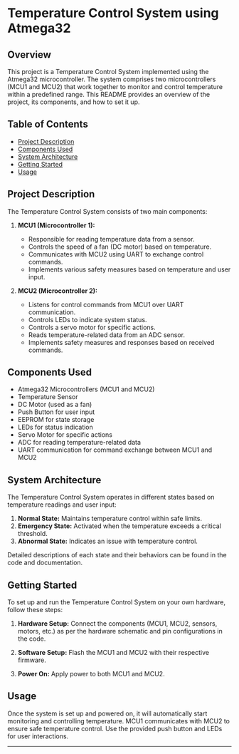 # Temperature Control System using Atmega32

## Overview

This project is a Temperature Control System implemented using the Atmega32 microcontroller. The system comprises two microcontrollers (MCU1 and MCU2) that work together to monitor and control temperature within a predefined range. This README provides an overview of the project, its components, and how to set it up.

## Table of Contents

- [Project Description](#project-description)
- [Components Used](#components-used)
- [System Architecture](#system-architecture)
- [Getting Started](#getting-started)
- [Usage](#usage)


## Project Description

The Temperature Control System consists of two main components:

1. **MCU1 (Microcontroller 1):**
   - Responsible for reading temperature data from a sensor.
   - Controls the speed of a fan (DC motor) based on temperature.
   - Communicates with MCU2 using UART to exchange control commands.
   - Implements various safety measures based on temperature and user input.

2. **MCU2 (Microcontroller 2):**
   - Listens for control commands from MCU1 over UART communication.
   - Controls LEDs to indicate system status.
   - Controls a servo motor for specific actions.
   - Reads temperature-related data from an ADC sensor.
   - Implements safety measures and responses based on received commands.

## Components Used

- Atmega32 Microcontrollers (MCU1 and MCU2)
- Temperature Sensor
- DC Motor (used as a fan)
- Push Button for user input
- EEPROM for state storage
- LEDs for status indication
- Servo Motor for specific actions
- ADC for reading temperature-related data
- UART communication for command exchange between MCU1 and MCU2

## System Architecture

The Temperature Control System operates in different states based on temperature readings and user input:

1. **Normal State:** Maintains temperature control within safe limits.
2. **Emergency State:** Activated when the temperature exceeds a critical threshold.
3. **Abnormal State:** Indicates an issue with temperature control.

Detailed descriptions of each state and their behaviors can be found in the code and documentation.

## Getting Started

To set up and run the Temperature Control System on your own hardware, follow these steps:

1. **Hardware Setup:** Connect the components (MCU1, MCU2, sensors, motors, etc.) as per the hardware schematic and pin configurations in the code.

2. **Software Setup:** Flash the MCU1 and MCU2 with their respective firmware.

3. **Power On:** Apply power to both MCU1 and MCU2.

## Usage

Once the system is set up and powered on, it will automatically start monitoring and controlling temperature. MCU1 communicates with MCU2 to ensure safe temperature control. Use the provided push button and LEDs for user interactions.



---

